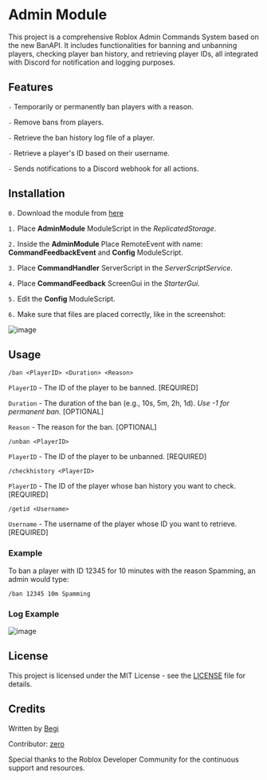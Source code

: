 # Admin Module
This project is a comprehensive Roblox Admin Commands System based on the new BanAPI. It includes functionalities for banning and unbanning players, checking player ban history, and retrieving player IDs, all integrated with Discord for notification and logging purposes.

## Features
`-` Temporarily or permanently ban players with a reason.

`-` Remove bans from players.

`-` Retrieve the ban history log file of a player.

`-` Retrieve a player's ID based on their username.

`-` Sends notifications to a Discord webhook for all actions.


## Installation
`0.` Download the module from [here](https://devforum.roblox.com/t/open-source-adminmodule-roblox-admin-commands-system-based-on-new-banapi/3064385)

`1.` Place **AdminModule** ModuleScript in the *ReplicatedStorage*.

`2.` Inside the **AdminModule** Place RemoteEvent with name: **CommandFeedbackEvent** and **Config** ModuleScript.

`3.` Place **CommandHandler** ServerScript in the *ServerScriptService*.

`4.` Place **CommandFeedback** ScreenGui in the *StarterGui*.

`5.` Edit the **Config** ModuleScript.

`6.` Make sure that files are placed correctly, like in the screenshot:

![image](https://github.com/user-attachments/assets/1c4f8176-6eee-4522-bc32-550620cd7dd3)


## Usage

```
/ban <PlayerID> <Duration> <Reason>
```

`PlayerID` - The ID of the player to be banned.  [REQUIRED]

`Duration` - The duration of the ban (e.g., 10s, 5m, 2h, 1d). *Use -1 for permanent ban.*  [OPTIONAL]

`Reason` - The reason for the ban. [OPTIONAL]

```
/unban <PlayerID>
```

`PlayerID` - The ID of the player to be unbanned.  [REQUIRED]

```
/checkhistory <PlayerID>
```

`PlayerID` - The ID of the player whose ban history you want to check.  [REQUIRED]

```
/getid <Username>
```

`Username` - The username of the player whose ID you want to retrieve.  [REQUIRED]

### Example
To ban a player with ID 12345 for 10 minutes with the reason Spamming, an admin would type:
```
/ban 12345 10m Spamming
```

### Log Example

![image](https://github.com/user-attachments/assets/891f60c9-71f1-4df6-b5db-dce4a50a6613)

## License
This project is licensed under the MIT License - see the [LICENSE](https://github.com/beeeegi/AdminModule/blob/main/LICENSE) file for details.

## Credits
Written by [Begi](https://github.com/beeeegi)

Contributor: [zero](https://github.com/xd3d9)

Special thanks to the Roblox Developer Community for the continuous support and resources.
